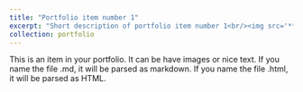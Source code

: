 ```yaml
---
title: "Portfolio item number 1"
excerpt: "Short description of portfolio item number 1<br/><img src='***.jpg'>"
collection: portfolio
---
```


This is an item in your portfolio. It can be have images or nice text. If you name the file .md, it will be parsed as markdown. If you name the file .html, it will be parsed as HTML. 

